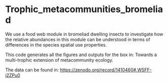 # Trophic_metacommunities_bromeliad


We use a food web module in bromeliad dwelling insects to investigate how the relative abundances in this module can be understood in terms of differences in the species spatial use properties.

This code generates all the figures and outputs for the box in: Towards a multi-trophic extension of metacommunity ecology.

The data can be found in: https://zenodo.org/record/1410460#.W5FF-i2ZPu0
